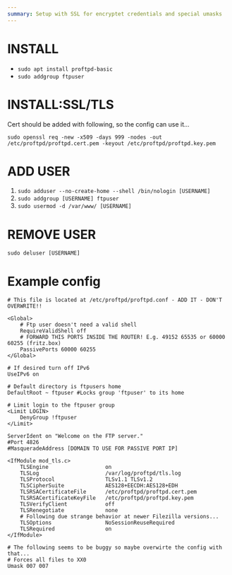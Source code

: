 ```yaml
---
summary: Setup with SSL for encryptet credentials and special umasks
---
```


# INSTALL #
* `sudo apt install proftpd-basic`
* `sudo addgroup ftpuser`

# INSTALL:SSL/TLS #
Cert should be added with following, so the config can use it...

`sudo openssl req -new -x509 -days 999 -nodes -out /etc/proftpd/proftpd.cert.pem -keyout /etc/proftpd/proftpd.key.pem`

# ADD USER #
1. `sudo adduser --no-create-home --shell /bin/nologin [USERNAME]`
2. `sudo addgroup [USERNAME] ftpuser`
3. `sudo usermod -d /var/www/ [USERNAME]`

# REMOVE USER #
`sudo deluser [USERNAME]`

# Example config #
```
# This file is located at /etc/proftpd/proftpd.conf - ADD IT - DON'T OVERWRITE!!

<Global>
    # Ftp user doesn't need a valid shell
    RequireValidShell off
    # FORWARD THIS PORTS INSIDE THE ROUTER! E.g. 49152 65535 or 60000 60255 (fritz.box)
    PassivePorts 60000 60255
</Global>

# If desired turn off IPv6
UseIPv6 on

# Default directory is ftpusers home
DefaultRoot ~ ftpuser #Locks group 'ftpuser' to its home

# Limit login to the ftpuser group
<Limit LOGIN>
    DenyGroup !ftpuser
</Limit>

ServerIdent on "Welcome on the FTP server."
#Port 4826
#MasqueradeAddress [DOMAIN TO USE FOR PASSIVE PORT IP]

<IfModule mod_tls.c>
    TLSEngine                  on
    TLSLog                     /var/log/proftpd/tls.log
    TLSProtocol                TLSv1.1 TLSv1.2
    TLSCipherSuite             AES128+EECDH:AES128+EDH
    TLSRSACertificateFile      /etc/proftpd/proftpd.cert.pem
    TLSRSACertificateKeyFile   /etc/proftpd/proftpd.key.pem
    TLSVerifyClient            off   
    TLSRenegotiate             none
    # Following due strange behavior at newer Filezilla versions...
    TLSOptions                 NoSessionReuseRequired
    TLSRequired                on
</IfModule>

# The following seems to be buggy so maybe overwirte the config with that...
# Forces all files to XX0
Umask 007 007
```
